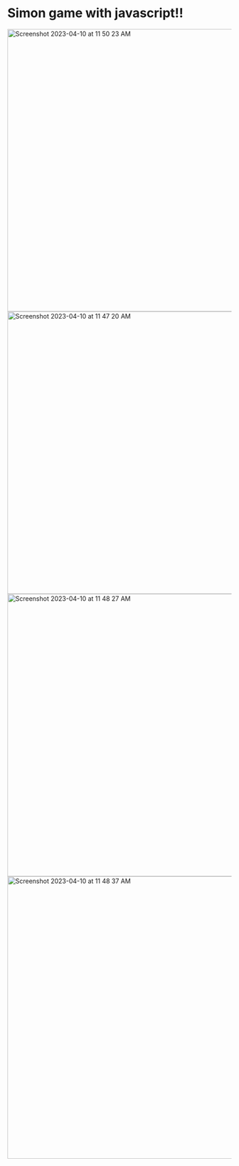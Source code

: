 # Simon game with javascript!!

<img width="634" alt="Screenshot 2023-04-10 at 11 50 23 AM" src="https://user-images.githubusercontent.com/44643767/230939298-9d1af1d3-d894-44a5-85fc-cbe8233d396c.png">
<img width="634" alt="Screenshot 2023-04-10 at 11 47 20 AM" src="https://user-images.githubusercontent.com/44643767/230939188-2a543905-ee95-45fb-94b8-47a9b04e4b29.png">
<img width="634" alt="Screenshot 2023-04-10 at 11 48 27 AM" src="https://user-images.githubusercontent.com/44643767/230939369-155d5aed-169a-4cf5-973b-ad21c56a2487.png">
<img width="634" alt="Screenshot 2023-04-10 at 11 48 37 AM" src="https://user-images.githubusercontent.com/44643767/230939400-b4dcab5d-c1bd-4ba9-aee8-7c0a279173fe.png">
